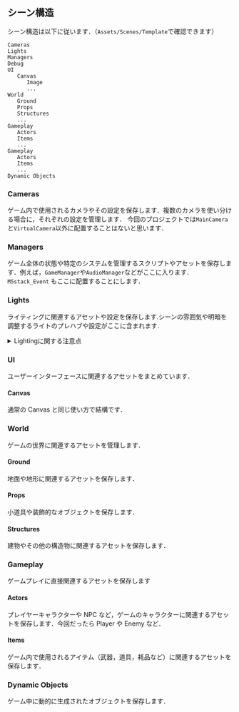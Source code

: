 ## シーン構造

シーン構造は以下に従います．（`Assets/Scenes/Template`で確認できます）

```
Cameras
Lights
Managers
Debug
UI
   Canvas
      Image
      ...
World
   Ground
   Props
   Structures
   ...
Gameplay
   Actors
   Items
   ...
Gameplay
   Actors
   Items
   ...
Dynamic Objects
```

### Cameras

ゲーム内で使用されるカメラやその設定を保存します．複数のカメラを使い分ける場合に，それぞれの設定を管理します．
今回のプロジェクトでは`MainCamera`と`VirtualCamera`以外に配置することはないと思います．

### Managers

ゲーム全体の状態や特定のシステムを管理するスクリプトやアセットを保存します．例えば，`GameManager`や`AudioManager`などがここに入ります．
`M5stack_Event` もここに配置することにします．

### Lights

ライティングに関連するアセットや設定を保存します.シーンの雰囲気や明暗を調整するライトのプレハブや設定がここに含まれます.

<details><summary>Lightingに関する注意点</summary>

`Assets/Scenes/`下に`Start`．`Main`，`End`フォルダがあると思いますが，これは Lighting の設定を行なっているフォルダなので削除しないでください．

もし，削除してしまった場合は，対象のシーンに入った状態で`window/Rendering/Kightnig`の GenerateLighting を行ってください．

</details>

### UI

ユーザーインターフェースに関連するアセットをまとめています．

#### Canvas

通常の Canvas と同じ使い方で結構です．

### World

ゲームの世界に関連するアセットを管理します．

#### Ground

地面や地形に関連するアセットを保存します．

#### Props

小道具や装飾的なオブジェクトを保存します．

#### Structures

建物やその他の構造物に関連するアセットを保存します．

### Gameplay

ゲームプレイに直接関連するアセットを保存します

#### Actors

プレイヤーキャラクターや NPC など，ゲームのキャラクターに関連するアセットを保存します．今回だったら Player や Enemy など．

#### Items

ゲーム内で使用されるアイテム（武器，道具，耗品など）に関連するアセットを保存します．

### Dynamic Objects

ゲーム中に動的に生成されたオブジェクトを保存します．
